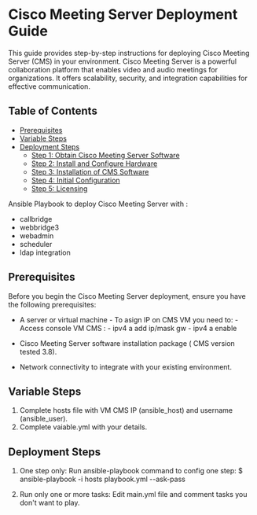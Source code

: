 # Cisco Meeting Server Deployment Guide

This guide provides step-by-step instructions for deploying Cisco Meeting Server (CMS) in your environment. Cisco Meeting Server is a powerful collaboration platform that enables video and audio meetings for organizations. It offers scalability, security, and integration capabilities for effective communication.

## Table of Contents
- [Prerequisites](#prerequisites)
- [Variable Steps](#Variable-steps)
- [Deployment Steps](#deployment-steps)
  - [Step 1: Obtain Cisco Meeting Server Software](#step-1-obtain-cisco-meeting-server-software)
  - [Step 2: Install and Configure Hardware](#step-2-install-and-configure-hardware)
  - [Step 3: Installation of CMS Software](#step-3-installation-of-cms-software)
  - [Step 4: Initial Configuration](#step-4-initial-configuration)
  - [Step 5: Licensing](#step-5-licensing)


Ansible Playbook to deploy Cisco Meeting Server with :
- callbridge
- webbridge3
- webadmin
- scheduler
- ldap integration


## Prerequisites
Before you begin the Cisco Meeting Server deployment, ensure you have the following prerequisites:

- A server or virtual machine 
        - To asign IP on CMS VM you need to:
                - Access console VM CMS :
                        - ipv4 a add ip/mask gw
                        - ipv4 a enable 

- Cisco Meeting Server software installation package ( CMS version tested 3.8).
- Network connectivity to integrate with your existing environment.

## Variable Steps
1. Complete hosts file with VM CMS IP (ansible_host) and username (ansible_user).
2. Complete vaiable.yml with your details.


##  Deployment Steps
1. One step only:
        Run ansible-playbook command to config one step:
                 $ ansible-playbook -i hosts playbook.yml --ask-pass 

2. Run only one or more tasks:
        Edit main.yml file and comment tasks you don't want to play.


        

